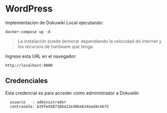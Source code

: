 # WordPress

Implementación de Dokuwiki Local ejecutando:  

~~~
docker-compose up -d
~~~

> La instalación puede demorar dependiendo la velocidad de internet y los recursos de hardware que tenga.

Ingrese esta URL en el navegador:
~~~
http://localhost:9000
~~~

## Credenciales
Esta credencial es para acceder como administrador a Dokuwiki
~~~
  usuario   : administrador
  contraseña: b29fe4587166a22e36be619aad4ceb75
~~~


